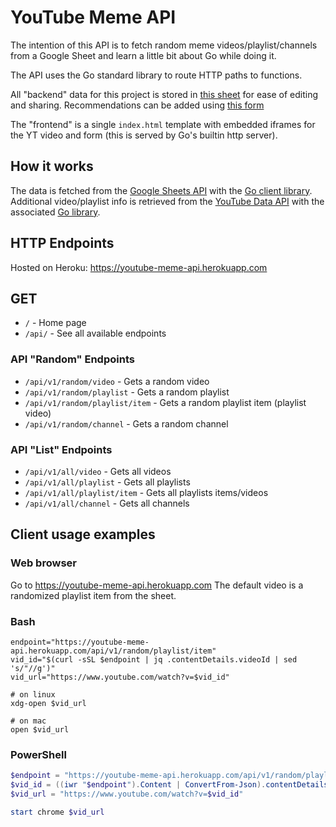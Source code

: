# YouTube Meme API

The intention of this API is to fetch random meme videos/playlist/channels from a Google Sheet and
learn a little bit about Go while doing it.

The API uses the Go standard library to route HTTP paths to functions.

All "backend" data for this project is stored in [this sheet](https://docs.google.com/spreadsheets/d/1MuvC8JpJte1wzAS0m9qR0rr2-gxzL8aaX6lvlKeAqvs/)
for ease of editing and sharing.
Recommendations can be added using [this form](https://docs.google.com/forms/d/1j62PxUnAuFop-o7z0C0PKfBOAYMMyjmom8u_7l2qUDY)

The "frontend" is a single `index.html` template with embedded iframes for the YT video and form (this is served by Go's builtin http server).

## How it works

The data is fetched from the [Google Sheets API](https://developers.google.com/sheets/api/reference/rest) with the [Go client library](https://pkg.go.dev/google.golang.org/api/sheets/v4).
Additional video/playlist info is retrieved from the [YouTube Data API](https://developers.google.com/youtube/v3/docs) with the associated [Go library](https://developers.google.com/youtube/v3/quickstart/go).

## HTTP Endpoints

Hosted on Heroku: <https://youtube-meme-api.herokuapp.com>

## GET

- `/` - Home page
- `/api/` - See all available endpoints

### API "Random" Endpoints

- `/api/v1/random/video` - Gets a random video
- `/api/v1/random/playlist` - Gets a random playlist
- `/api/v1/random/playlist/item` - Gets a random playlist item (playlist video)
- `/api/v1/random/channel` - Gets a random channel

### API "List" Endpoints

- `/api/v1/all/video` - Gets all videos
- `/api/v1/all/playlist` - Gets all playlists
- `/api/v1/all/playlist/item` - Gets all playlists items/videos
- `/api/v1/all/channel` - Gets all channels

## Client usage examples

### Web browser

Go to <https://youtube-meme-api.herokuapp.com>
The default video is a randomized playlist item from the sheet.

### Bash

```shell
endpoint="https://youtube-meme-api.herokuapp.com/api/v1/random/playlist/item"
vid_id="$(curl -sSL $endpoint | jq .contentDetails.videoId | sed 's/"//g')"
vid_url="https://www.youtube.com/watch?v=$vid_id"

# on linux
xdg-open $vid_url

# on mac
open $vid_url
```

### PowerShell

```powershell
$endpoint = "https://youtube-meme-api.herokuapp.com/api/v1/random/playlist/item"
$vid_id = ((iwr "$endpoint").Content | ConvertFrom-Json).contentDetails.videoId
$vid_url = "https://www.youtube.com/watch?v=$vid_id"

start chrome $vid_url
```

